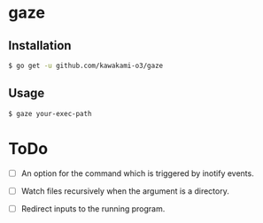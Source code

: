 # gaze

## Installation

```bash
$ go get -u github.com/kawakami-o3/gaze
```

## Usage

```
$ gaze your-exec-path
```

# ToDo

- [ ] An option for the command which is triggered by inotify events.
- [ ] Watch files recursively when the argument is a directory.
- [ ] Redirect inputs to the running program.

